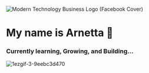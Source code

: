 
![Modern Technology Business Logo (Facebook Cover)](https://user-images.githubusercontent.com/40047791/170136100-ecd1ab99-dbbb-4602-9315-850a252b646c.png)

# My name is Arnetta 👋

### Currently learning, Growing, and Building...

![1ezgif-3-9eebc3d470](https://user-images.githubusercontent.com/40047791/170129398-c1aab7f7-1901-4777-a47d-231ee012318d.gif)
